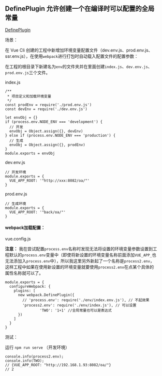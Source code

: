 ## DefinePlugin 允许创建一个在编译时可以配置的全局常量

[DefinePlugin](https://www.webpackjs.com/plugins/define-plugin/)

场景：

在 Vue Cli 创建的工程中新增加环境变量配置文件（dev.env.js、prod.env.js、ssr.env.js），在使用`webpack`进行打包时自动载入配置文件的配置参数：

在工程的根目录下新建名为`env`的文件夹并在里面创建`index.js`、`dev.env.js`、`prod.env.js`三个文件。 

index.js

```
/**
 * 项目定义和加载环境变量
 */
const prodEnv = require('./prod.env.js')
const devEnv = require('./dev.env.js')

let envObj = {}
if (process.env.NODE_ENV === 'development') {
  // 开发
  envObj = Object.assign({}, devEnv)
} else if (process.env.NODE_ENV === 'production') {
  // 生成
  envObj = Object.assign({}, prodEnv)
}
module.exports = envObj

```

dev.env.js

```
// 开发环境
module.exports = {
  VUE_APP_ROOT: '"http://xxx:8082/oa/"'
}

```

prod.env.js

```
// 生成环境
module.exports = {
  VUE_APP_ROOT: '"back/oa/"'
}

```

#### webpack加载配置：
vue.config.js

**注意：** 我在尝试配置`process.env`名称时发现无法将设置的环境变量参数设置到工程默认的`process.env`变量中（即使将新设置的环境变量名称前面添加`VUE_APP_`也无法添加入`process.env`中），所以我这里另外新起了一个名称是`process2.env`， 这样工程中如果在使用新设置的环境变量就要使用`process2.env`在点某个具体的属性名称就可以了。
```
module.exports = {
  configureWebpack: {
    plugins: [
      new webpack.DefinePlugin({
        // 'process.env': require('./env/index.env.js'), // 不起效果
        'process2.env': require('./env/index.js'), // 可以设置
				'TWO': '1+1' //全局常量也可以是表达式
      })
    ]
  }
}
```

测试：

运行 `npm run serve` （开发环境）
```
console.info(process2.env);
console.info(TWO);
// {VUE_APP_ROOT: "http://192.168.1.93:8082/oa/"}
// 2
```




